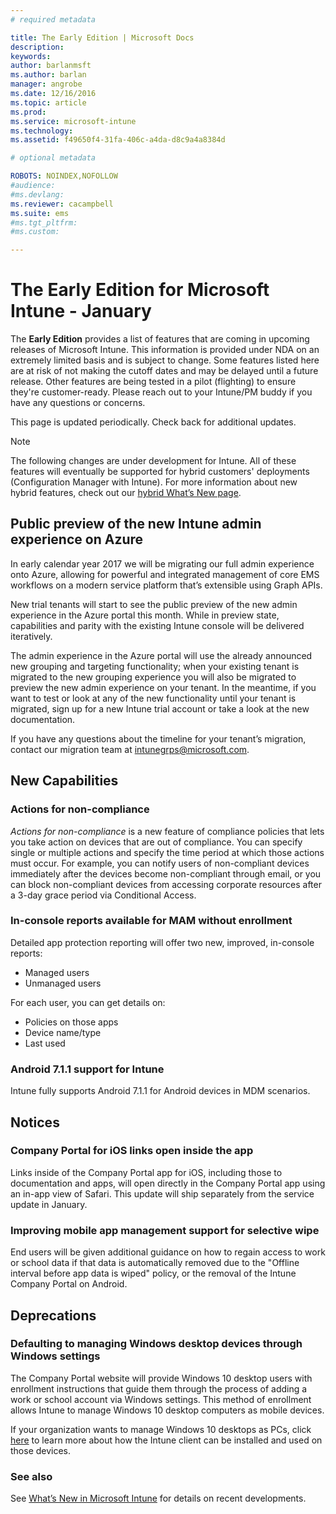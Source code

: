 ```yaml
---
# required metadata

title: The Early Edition | Microsoft Docs
description:
keywords:
author: barlanmsft
ms.author: barlan
manager: angrobe
ms.date: 12/16/2016
ms.topic: article
ms.prod:
ms.service: microsoft-intune
ms.technology:
ms.assetid: f49650f4-31fa-406c-a4da-d8c9a4a8384d

# optional metadata

ROBOTS: NOINDEX,NOFOLLOW
#audience:
#ms.devlang:
ms.reviewer: cacampbell
ms.suite: ems
#ms.tgt_pltfrm:
#ms.custom:

---
```


# The Early Edition for Microsoft Intune - January

The **Early Edition** provides a list of features that are coming in upcoming releases of Microsoft Intune. This information is provided under NDA on an extremely limited basis and is subject to change. Some features listed here are at risk of not making the cutoff dates and may be delayed until a future release. Other features are being tested in a pilot (flighting) to ensure they're customer-ready. Please reach out to your Intune/PM buddy if you have any questions or concerns.

This page is updated periodically. Check back for additional updates.

> [!Note]
> The following changes are under development for Intune. All of these features will eventually be supported for hybrid customers' deployments (Configuration Manager with Intune). For more information about new hybrid features, check out our [hybrid What’s New page](https://docs.microsoft.com/en-us/sccm/mdm/understand/whats-new-in-hybrid-mobile-device-management).

## Public preview of the new Intune admin experience on Azure <!--736542-->

In early calendar year 2017 we will be migrating our full admin experience onto Azure, allowing for powerful and integrated management of core EMS workflows on a modern service platform that’s extensible using Graph APIs.

New trial tenants will start to see the public preview of the new admin experience in the Azure portal this month. While in preview state, capabilities and parity with the existing Intune console will be delivered iteratively.

The admin experience in the Azure portal will use the already announced new grouping and targeting functionality; when your existing tenant is migrated to the new grouping experience you will also be migrated to preview the new admin experience on your tenant. In the meantime, if you want to test or look at any of the new functionality until your tenant is migrated, sign up for a new Intune trial account or take a look at the new documentation.

If you have any questions about the timeline for your tenant’s migration, contact our migration team at [intunegrps@microsoft.com](mailto:intunegrps@microsoft.com).

## New Capabilities

### Actions for non-compliance <!--730266-->
_Actions for non-compliance_ is a new feature of compliance policies that lets you take action on devices that are out of compliance. You can specify single or multiple actions and specify the time period at which those actions must occur. For example, you can notify users of non-compliant devices immediately after the devices become non-compliant through email, or you can block non-compliant devices from accessing corporate resources after a 3-day grace period via Conditional Access.

### In-console reports available for MAM without enrollment <!--677961-->
Detailed app protection reporting will offer two new, improved, in-console reports:

  * Managed users
  * Unmanaged users

For each user, you can get details on:

  * Policies on those apps
  * Device name/type
  * Last used

### Android 7.1.1 support for Intune <!--694397-->
Intune fully supports Android 7.1.1 for Android devices in MDM scenarios.

## Notices

### Company Portal for iOS links open inside the app <!--665954-->
Links inside of the Company Portal app for iOS, including those to documentation and apps, will open directly in the Company Portal app using an in-app view of Safari. This update will ship separately from the service update in January.

### Improving mobile app management support for selective wipe <!--581242-->
End users will be given additional guidance on how to regain access to work or school data if that data is automatically removed due to the "Offline interval before app data is wiped" policy, or the removal of the Intune Company Portal on Android.

## Deprecations

### Defaulting to managing Windows desktop devices through Windows settings <!--663050-->
The Company Portal website will provide Windows 10 desktop users with enrollment instructions that guide them through the process of adding a work or school account via Windows settings. This method of enrollment allows Intune to manage Windows 10 desktop computers as mobile devices.

If your organization wants to manage Windows 10 desktops as PCs, click [here](https://docs.microsoft.com/en-us/intune/deploy-use/manage-windows-pcs-with-microsoft-intune) to learn more about how the Intune client can be installed and used on those devices.

### See also
See [What’s New in Microsoft Intune](whats-new-in-microsoft-intune.md) for details on recent developments.
